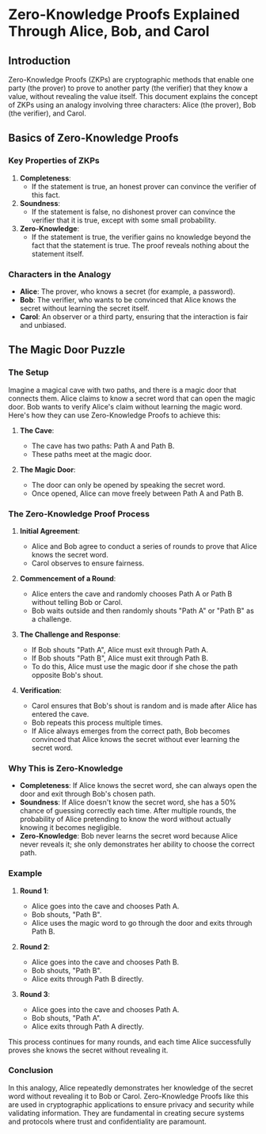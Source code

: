 # Zero-Knowledge Proofs Explained Through Alice, Bob, and Carol

## Introduction

Zero-Knowledge Proofs (ZKPs) are cryptographic methods that enable one party (the prover) to prove to another party (the verifier) that they know a value, without revealing the value itself. This document explains the concept of ZKPs using an analogy involving three characters: Alice (the prover), Bob (the verifier), and Carol.

## Basics of Zero-Knowledge Proofs

### Key Properties of ZKPs

1. **Completeness**:
   - If the statement is true, an honest prover can convince the verifier of this fact.
2. **Soundness**:
   - If the statement is false, no dishonest prover can convince the verifier that it is true, except with some small probability.
3. **Zero-Knowledge**:
   - If the statement is true, the verifier gains no knowledge beyond the fact that the statement is true. The proof reveals nothing about the statement itself.

### Characters in the Analogy

- **Alice**: The prover, who knows a secret (for example, a password).
- **Bob**: The verifier, who wants to be convinced that Alice knows the secret without learning the secret itself.
- **Carol**: An observer or a third party, ensuring that the interaction is fair and unbiased.

## The Magic Door Puzzle

### The Setup

Imagine a magical cave with two paths, and there is a magic door that connects them. Alice claims to know a secret word that can open the magic door. Bob wants to verify Alice's claim without learning the magic word. Here's how they can use Zero-Knowledge Proofs to achieve this:

1. **The Cave**:
    - The cave has two paths: Path A and Path B.
    - These paths meet at the magic door.
    
2. **The Magic Door**:
    - The door can only be opened by speaking the secret word.
    - Once opened, Alice can move freely between Path A and Path B.

### The Zero-Knowledge Proof Process

1. **Initial Agreement**:
   - Alice and Bob agree to conduct a series of rounds to prove that Alice knows the secret word.
   - Carol observes to ensure fairness.

2. **Commencement of a Round**:
   - Alice enters the cave and randomly chooses Path A or Path B without telling Bob or Carol.
   - Bob waits outside and then randomly shouts "Path A" or "Path B" as a challenge.

3. **The Challenge and Response**:
   - If Bob shouts "Path A", Alice must exit through Path A.
   - If Bob shouts "Path B", Alice must exit through Path B.
   - To do this, Alice must use the magic door if she chose the path opposite Bob's shout.

4. **Verification**:
   - Carol ensures that Bob's shout is random and is made after Alice has entered the cave.
   - Bob repeats this process multiple times.
   - If Alice always emerges from the correct path, Bob becomes convinced that Alice knows the secret without ever learning the secret word.

### Why This is Zero-Knowledge

- **Completeness**: If Alice knows the secret word, she can always open the door and exit through Bob's chosen path.
- **Soundness**: If Alice doesn't know the secret word, she has a 50% chance of guessing correctly each time. After multiple rounds, the probability of Alice pretending to know the word without actually knowing it becomes negligible.
- **Zero-Knowledge**: Bob never learns the secret word because Alice never reveals it; she only demonstrates her ability to choose the correct path.

### Example

1. **Round 1**:
   - Alice goes into the cave and chooses Path A.
   - Bob shouts, "Path B".
   - Alice uses the magic word to go through the door and exits through Path B.
   
2. **Round 2**:
   - Alice goes into the cave and chooses Path B.
   - Bob shouts, "Path B".
   - Alice exits through Path B directly.

3. **Round 3**:
   - Alice goes into the cave and chooses Path A.
   - Bob shouts, "Path A".
   - Alice exits through Path A directly.

This process continues for many rounds, and each time Alice successfully proves she knows the secret without revealing it.

### Conclusion

In this analogy, Alice repeatedly demonstrates her knowledge of the secret word without revealing it to Bob or Carol. Zero-Knowledge Proofs like this are used in cryptographic applications to ensure privacy and security while validating information. They are fundamental in creating secure systems and protocols where trust and confidentiality are paramount.
